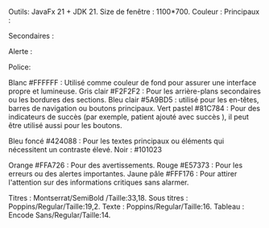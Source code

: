 Outils: JavaFx 21 + JDK 21.
Size de fenêtre : 1100*700.
Couleur :
Principaux :

Secondaires :

Alerte :

Police:

Blanc #FFFFFF : Utilisé comme couleur de fond pour assurer une interface propre
et lumineuse.
Gris clair #F2F2F2 : Pour les arrière-plans secondaires ou les bordures des sections.
Bleu clair #5A9BD5 : utilisé pour les en-têtes, barres de navigation ou boutons
principaux.
Vert pastel #81C784 : Pour des indicateurs de succès (par exemple, patient ajouté
avec succès ), il peut être utilisé aussi pour les boutons.

Bleu foncé #424088 : Pour les textes principaux ou éléments qui nécessitent un
contraste élevé.
Noir : #101023

Orange #FFA726 : Pour des avertissements.
Rouge #E57373 : Pour les erreurs ou des alertes importantes.
Jaune pâle #FFF176 : Pour attirer l'attention sur des informations critiques sans
alarmer.

Titres : Montserrat/SemiBold /Taille:33,18.
Sous titres : Poppins/Regular/Taille:19,2.
Texte : Poppins/Regular/Taille:16.
Tableau : Encode Sans/Regular/Taille:14.
